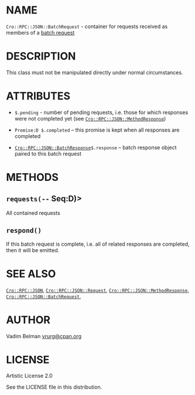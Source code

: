 NAME
====

`Cro::RPC::JSON::BatchRequest` - container for requests received as members of a [batch request](https://www.jsonrpc.org/specification#batch)

DESCRIPTION
===========

This class must not be manipulated directly under normal circumstances.

ATTRIBUTES
==========

  * `$.pending` - number of pending requests, i.e. those for which responses were not completed yet (see [`Cro::RPC::JSON::MethodResponse`](https://github.com/vrurg/raku-Cro-RPC-JSON/blob/v0.1.0/docs/md/Cro/RPC/JSON/MethodResponse.md))

  * `Promise:D $.completed` – this promise is kept when all responses are completed

  * [`Cro::RPC::JSON::BatchResponse`](https://github.com/vrurg/raku-Cro-RPC-JSON/blob/v0.1.0/docs/md/Cro/RPC/JSON/BatchResponse.md)`$.response` – batch response object paired to this batch request

METHODS
=======

`requests(--` Seq:D)>
---------------------

All contained requests

`respond()`
-----------

If this batch request is complete, i.e. all of related responses are completed, then it will be emitted.

SEE ALSO
========

[`Cro::RPC::JSON`](https://github.com/vrurg/raku-Cro-RPC-JSON/blob/v0.1.0/docs/md/Cro/RPC/JSON.md), [`Cro::RPC::JSON::Request`](https://github.com/vrurg/raku-Cro-RPC-JSON/blob/v0.1.0/docs/md/Cro/RPC/JSON/Request.md), [`Cro::RPC::JSON::MethodResponse`](https://github.com/vrurg/raku-Cro-RPC-JSON/blob/v0.1.0/docs/md/Cro/RPC/JSON/MethodResponse.md), [`Cro::RPC::JSON::BatchRequest`](https://github.com/vrurg/raku-Cro-RPC-JSON/blob/v0.1.0/docs/md/Cro/RPC/JSON/BatchRequest.md),

AUTHOR
======

Vadim Belman <vrurg@cpan.org>

LICENSE
=======

Artistic License 2.0

See the LICENSE file in this distribution.

